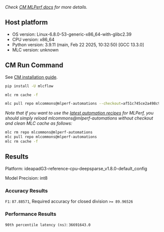 *Check [CM MLPerf docs](https://docs.mlcommons.org/inference) for more details.*

## Host platform

* OS version: Linux-6.8.0-53-generic-x86_64-with-glibc2.39
* CPU version: x86_64
* Python version: 3.9.11 (main, Feb 22 2025, 10:32:50) 
[GCC 13.3.0]
* MLC version: unknown

## CM Run Command

See [CM installation guide](https://docs.mlcommons.org/inference/install/).

```bash
pip install -U mlcflow

mlc rm cache -f

mlc pull repo mlcommons@mlperf-automations --checkout=af51c745ce2a498c95423591e173cc693e60ecba


```
*Note that if you want to use the [latest automation recipes](https://docs.mlcommons.org/inference) for MLPerf,
 you should simply reload mlcommons@mlperf-automations without checkout and clean MLC cache as follows:*

```bash
mlc rm repo mlcommons@mlperf-automations
mlc pull repo mlcommons@mlperf-automations
mlc rm cache -f

```

## Results

Platform: ideapadG3-reference-cpu-deepsparse_v1.8.0-default_config

Model Precision: int8

### Accuracy Results 
`F1`: `87.88571`, Required accuracy for closed division `>= 89.96526`

### Performance Results 
`90th percentile latency (ns)`: `36691643.0`
